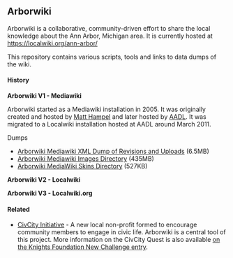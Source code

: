 ## Arborwiki

Arborwiki is a collaborative, community-driven effort to share the local knowledge about the Ann Arbor, Michigan area. It is currently hosted at https://localwiki.org/ann-arbor/

This repository contains various scripts, tools and links to data dumps of the wiki.

#### History

**Arborwiki V1 - Mediawiki**

Arborwiki started as a Mediawiki installation in 2005. It was originally created and hosted by [Matt Hampel](https://github.com/hampelm) and later hosted by [AADL](http://www.aadl.org). It was migrated to a Localwiki installation hosted at AADL around March 2011.

Dumps
* [Arborwiki Mediawiki XML Dump of Revisions and Uploads](https://s3.amazonaws.com/arborwiki/arborwiki-fullxml-final.xml.gz) (6.5MB)
* [Arborwiki Mediawiki Images Directory](https://s3.amazonaws.com/arborwiki/arborwiki-images-final.tar.gz) (435MB)
* [Arborwiki MediaWiki Skins Directory](https://s3.amazonaws.com/arborwiki/arborwiki-skins-final.tar.gz) (527KB)


**Arborwiki V2 - Localwiki**


**Arborwiki V3 - Localwiki.org**


#### Related

* [CivCity Initiative](http://www.civcity.org/) - A new local non-profit formed to encourage community members to engage in civic life. Arborwiki is a central tool of this project. More information on the CivCity Quest is also available [on the Knights Foundation New Challenge entry](https://www.newschallenge.org/challenge/elections/entries/civcity-quest-infusing-everyday-life-with-meaningful-fun-social-civic-experiences-through-a-community-wide-civic-game).
